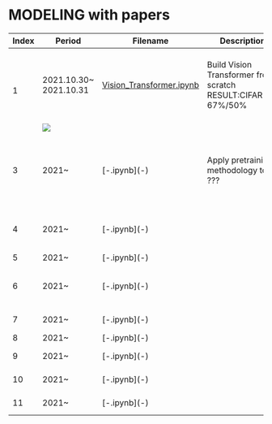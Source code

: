 # MODELING with papers

<table>
    <thead>
        <tr>
            <th>Index</th>
            <th>Period</th>
            <th>Filename</th>
            <th>Description</th>
            <th>Paper</th>
            <th>Project</th>
        </tr>
    </thead>
    <tbody>
        <tr>
            <td rowspan=2>1</td>
            <td>2021.10.30~<br>2021.10.31</td>
            <td><a href="https://github.com/MINED30/MODELING/blob/main/Vision_Transformer.ipynb">Vision_Transformer.ipynb</a></td>
            <td>Build Vision Transformer from scratch<br>RESULT:CIFAR10-67%/50%</td>
            <td><a href="https://arxiv.org/pdf/2010.11929.pdf">An Image is Worth 16x16 Words: Transformers for Image Recognition at Scale</a></td>
            <td>Denoising Images</td>
        </tr>
        <tr>
            <td colspan=5><img src="https://user-images.githubusercontent.com/73981982/139861641-5d031cb6-4575-4e09-aa55-fe19b344700c.png"></td>
        </tr>
        <tr>
            <td>3</td>
            <td>2021~</td>
            <td>[-.ipynb](-)</td>
            <td>Apply pretraining methodology to ???</td>
            <td><a href="https://arxiv.org/pdf/1912.08777.pdf">PEGASUS: Pre-training with Extracted Gap-sentences for Abstractive Summarization</a></td>
            <td>Get Wings!</td>
        </tr>
        <tr>
            <td>4</td>
            <td>2021~</td>
            <td>[-.ipynb](-)</td>
            <td> </td>
            <td>Swin Transformer</td>
            <td>AI-based X-ray security screening system</td>
        </tr>
        <tr>
            <td>5</td>
            <td>2021~</td>
            <td>[-.ipynb](-)</td>
            <td> </td>
            <td>Pix2Pix</td>
            <td rowspan=2><a href="https://github.com/MINED30/HAN2HAN">Han2Han</a></td>
        </tr>
        <tr>
            <td>6</td>
            <td>2021~</td>
            <td>[-.ipynb](-)</td>
            <td> </td>
            <td><a href="https://arxiv.org/pdf/1411.1784.pdf">Conditional Generative Adversarial Nets</a></td>
        </tr>
        <tr>
            <td>7</td>
            <td>2021~</td>
            <td>[-.ipynb](-)</td>
            <td> </td>
            <td><a href="https://arxiv.org/pdf/1706.03762.pdf">Attention is all you need</a></td>
            <td rowspan=2>Chatbot</td>
        </tr>
        <tr>
            <td>8</td>
            <td>2021~</td>
            <td>[-.ipynb](-)</td>
            <td> </td>
            <td>GPT</td>
        </tr>
        <tr>
            <td>9</td>
            <td>2021~</td>
            <td>[-.ipynb](-)</td>
            <td> </td>
            <td>Transoformer Colorization</td>
            <td>Transoformer Colorization</td>
        </tr>
        <tr>
            <td>10</td>
            <td>2021~</td>
            <td>[-.ipynb](-)</td>
            <td> </td>
            <td>ELECTRA</td>
            <td><a href="https://github.com/MINED30/Hate_Speech_Detection">Hate Speech Detection</a></td>
        </tr>
        <tr>
            <td>11</td>
            <td>2021~</td>
            <td>[-.ipynb](-)</td>
            <td> </td>
            <td>YOLOv3</td>
            <td><a href="https://github.com/MINED30/Face_Mask_Detection_YOLO">Face Mask Detection</a></td>
        </tr>
    </tbody>
</table>
